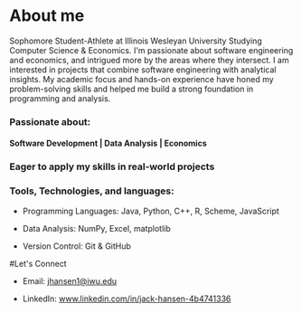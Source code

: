 # About me
Sophomore Student-Athlete at Illinois Wesleyan University Studying Computer Science & Economics. I'm passionate about software engineering and economics, and intrigued more by the areas where they intersect. I am interested in projects that combine software engineering with analytical insights. My academic focus and hands-on experience have honed my problem-solving skills and helped me build a strong foundation in programming and analysis.

### Passionate about: 
#### Software Development | Data Analysis | Economics

### Eager to apply my skills in real-world projects

### Tools, Technologies, and languages: 

- Programming Languages: Java, Python, C++, R, Scheme, JavaScript

- Data Analysis: NumPy, Excel, matplotlib 

- Version Control: Git & GitHub


#Let's Connect 

- Email: jhansen1@iwu.edu

- LinkedIn: www.linkedin.com/in/jack-hansen-4b4741336

